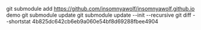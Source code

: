 git submodule add https://github.com/insomnyawolf/insomnyawolf.github.io demo
git submodule update
git submodule update --init --recursive
git diff --shortstat 4b825dc642cb6eb9a060e54bf8d69288fbee4904
